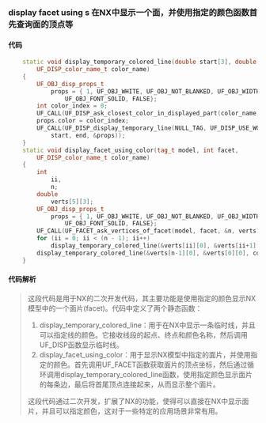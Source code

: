 ### display facet using s 在NX中显示一个面，并使用指定的颜色函数首先查询面的顶点等

#### 代码

```cpp
    static void display_temporary_colored_line(double start[3], double end[3],  
        UF_DISP_color_name_t color_name)  
    {  
        UF_OBJ_disp_props_t  
            props = { 1, UF_OBJ_WHITE, UF_OBJ_NOT_BLANKED, UF_OBJ_WIDTH_NORMAL,  
                UF_OBJ_FONT_SOLID, FALSE};  
        int color_index = 0;  
        UF_CALL(UF_DISP_ask_closest_color_in_displayed_part(color_name, &color_index));  
        props.color = color_index;  
        UF_CALL(UF_DISP_display_temporary_line(NULL_TAG, UF_DISP_USE_WORK_VIEW,  
            start, end, &props));  
    }  
    static void display_facet_using_color(tag_t model, int facet,  
        UF_DISP_color_name_t color_name)  
    {  
        int  
            ii,  
            n;  
        double  
            verts[5][3];  
        UF_OBJ_disp_props_t  
            props = { 1, UF_OBJ_WHITE, UF_OBJ_NOT_BLANKED, UF_OBJ_WIDTH_NORMAL,  
                UF_OBJ_FONT_SOLID, FALSE};  
        UF_CALL(UF_FACET_ask_vertices_of_facet(model, facet, &n, verts));  
        for (ii = 0; ii < (n - 1); ii++)  
            display_temporary_colored_line(&verts[ii][0], &verts[ii+1][0], color_name);  
        display_temporary_colored_line(&verts[n-1][0], &verts[0][0], color_name);  
    }

```

#### 代码解析

> 这段代码是用于NX的二次开发代码，其主要功能是使用指定的颜色显示NX模型中的一个面片(facet)。代码中定义了两个静态函数：
>
> 1. display_temporary_colored_line：用于在NX中显示一条临时线，并且可以指定线的颜色。它接收线段的起点、终点和颜色名称，然后调用UF_DISP函数显示临时线。
> 2. display_facet_using_color：用于显示NX模型中指定的面片，并使用指定的颜色。首先调用UF_FACET函数获取面片的顶点坐标，然后通过循环调用display_temporary_colored_line函数，使用指定颜色显示面片的每条边，最后将首尾顶点连接起来，从而显示整个面片。
>
> 这段代码通过二次开发，扩展了NX的功能，使得可以直接在NX中显示面片，并且可以指定颜色，这对于一些特定的应用场景非常有用。
>
